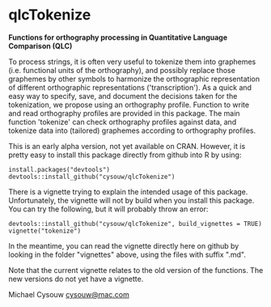 qlcTokenize
==========

**Functions for orthography processing in Quantitative Language Comparison (QLC)**

To process strings, it is often very useful to tokenize them into graphemes (i.e. functional units of the orthography), and possibly replace those graphemes by other symbols to harmonize the orthographic representation of different orthographic representations ('transcription'). As a quick and easy way to specify, save, and document the decisions taken for the tokenization, we propose using an orthography profile. Function to write and read orthography profiles are provided in this package. The main function 'tokenize' can check orthography profiles against data, and tokenize data into (tailored) graphemes according to orthography profiles.

This is an early alpha version, not yet available on CRAN. However, it is pretty easy to install this package directly from github into R by using:

    install.packages("devtools")
    devtools::install_github("cysouw/qlcTokenize")

There is a vignette trying to explain the intended usage of this package. Unfortunately, the vignette will not by build when you install this package. You can try the following, but it will probably throw an error:

    devtools::install_github("cysouw/qlcTokenize", build_vignettes = TRUE)
    vignette("tokenize")

In the meantime, you can read the vignette directly here on github by looking in the folder "vignettes" above, using the files with suffix ".md".

Note that the current vignette relates to the old version of the functions. The new versions do not yet have a vignette.

Michael Cysouw
cysouw@mac.com